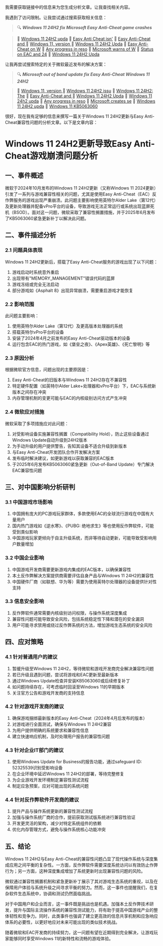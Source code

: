  我需要获取链接中的信息来为您生成分析文章。让我查找相关内容。

我遇到了访问限制。让我尝试通过搜索获取相关信息：
> 🔍 ***Windows 11 24H2 fix Microsoft Easy Anti-Cheat game crashes***

> 🔗 [Windows 11 24H2 upda](https://www.tomshardware.com/software/windows/windows-11-24h2-update-faces-gaming-issues-devices-with-asphalt-8-older-versions-of-easy-anti-cheat-on-compatibility-hold)
> 🔗 [Easy Anti Cheat isn'](https://www.windowscentral.com/gaming/easy-anti-cheat-isnt-playing-nice-with-windows-11-24h2-but-happily-you-shouldnt-be-affected-by-it-heres-why)
> 🔗 [Easy Anti-Cheat and ](https://windowsforum.com/threads/easy-anti-cheat-and-windows-11-24h2-update-compatibility-issues-explained.343228/)
> 🔗 [Windows 11, version ](https://learn.microsoft.com/en-us/windows/release-health/status-windows-11-24h2)
> 🔗 [Windows 11 24H2 Upda](https://www.guru3d.com/story/windows-11-24h2-update-causes-compatibility-issues-with-games-with-easy-anticheat/)
> 🔗 [Easy Anti-Cheat on W](https://id.embark.games/the-finals/support/faq/94-easy-anti-cheat-on-windows-11-24h2)
> 🔗 [Any progress in reso](https://answers.microsoft.com/en-us/windows/forum/all/any-progress-in-resolving-the-easy-anti-cheat/ebd94f80-72c5-49eb-a506-f17d9dd5d067)
> 🔗 [Microsoft warns of W](https://www.bleepingcomputer.com/news/microsoft/microsoft-warns-of-windows-11-24h2-gaming-performance-issues/)
> 🔗 [Status on EAC and 24](https://answers.microsoft.com/en-us/windows/forum/all/status-on-eac-and-24h2/66e3be28-aff9-4a0d-9756-18e58fda5f5f)
> 🔗 [Windows 11 24H2 Upda](https://www.guru3d.com/publish/comments/windows-11-24h2-update-causes-compatibility-issues-with-games-with-easy-anticheat/page-2/)



让我再尝试搜索特定的关于微软最近发布的解决方案：
> 🔍 ***Microsoft out of band update fix Easy Anti-Cheat Windows 11 24H2***

> 🔗 [Windows 11, version ](https://learn.microsoft.com/en-us/windows/release-health/status-windows-11-24h2)
> 🔗 [Windows 11 24H2 issu](https://www.windowslatest.com/2024/10/02/microsoft-confirms-issues-in-windows-11-24h2-update/)
> 🔗 [Windows 11 24H2: The](https://www.bleepingcomputer.com/news/microsoft/windows-11-24h2-the-hardware-and-software-blocking-the-new-update/)
> 🔗 [Easy Anti-Cheat and ](https://windowsforum.com/threads/easy-anti-cheat-and-windows-11-24h2-update-compatibility-issues-explained.343228/)
> 🔗 [Windows 11 24H2 Upda](https://www.easeus.com/knowledge-center/windows-11-24h2-update-issues-and-fixes.html)
> 🔗 [Windows 11 24h2 upda](https://linustechtips.com/topic/1584380-windows-11-24h2-update-can-bluescreen-with-games-using-easy-anti-cheat-eac/)
> 🔗 [Any progress in reso](https://answers.microsoft.com/en-us/windows/forum/all/any-progress-in-resolving-the-easy-anti-cheat/ebd94f80-72c5-49eb-a506-f17d9dd5d067)
> 🔗 [Microsoft creates se](https://www.bleepingcomputer.com/news/microsoft/microsoft-creates-separate-windows-11-24h2-update-for-incompatible-pcs/)
> 🔗 [Windows 11 24H2 upda](https://www.tomshardware.com/software/windows/windows-11-24h2-update-faces-gaming-issues-devices-with-asphalt-8-older-versions-of-easy-anti-cheat-on-compatibility-hold)
> 🔗 [Windows 11 KB5063060](https://www.windowslatest.com/2025/06/11/windows-11-kb5063060-24h2-out-after-kb5060842-issues-with-fortnite-and-more/)



很好，现在我有足够的信息来撰写一篇关于Windows 11 24H2更新与Easy Anti-Cheat兼容性问题的分析文章。以下是文章内容：

# Windows 11 24H2更新导致Easy Anti-Cheat游戏崩溃问题分析

## 一、事件概述

微软于2024年10月发布的Windows 11 24H2更新（又称Windows 11 2024更新）引发了一系列与游戏兼容性相关的问题，尤其是使用Easy Anti-Cheat（EAC）反作弊服务的游戏出现严重崩溃。此问题主要影响使用英特尔Alder Lake（第12代）及更新处理器并配备vPro平台的设备，导致游戏无法正常运行或系统出现蓝屏死机（BSOD）。面对这一问题，微软采取了兼容性搁置措施，并于2025年6月发布了KB5063060紧急更新补丁以解决此问题。

## 二、事件描述分析

### 2.1 问题具体表现

Windows 11 24H2更新后，搭载了Easy Anti-Cheat服务的游戏出现了以下问题：

1. 游戏启动时系统意外重启
2. 出现带有"MEMORY_MANAGEMENT"错误代码的蓝屏
3. 游戏冻结或完全无法启动
4. 部分游戏如《Asphalt 8》出现异常崩溃，需要重启游戏才能恢复

### 2.2 影响范围

此问题主要影响：

1. 使用英特尔Alder Lake（第12代）及更高版本处理器的系统
2. 搭载英特尔vPro平台的设备
3. 安装了2024年4月之前发布的Easy Anti-Cheat驱动版本的设备
4. 运行包含EAC的热门游戏，如《堡垒之夜》、《Apex英雄》、《死亡黎明》等

### 2.3 原因分析

根据微软官方信息，问题出现的主要原因是：

1. Easy Anti-Cheat的旧版本与Windows 11 24H2存在不兼容性
2. 特定硬件配置（如英特尔Alder Lake+处理器和vPro平台）下，EAC与系统新版本之间存在冲突
3. 内存管理机制的变更可能与EAC的内核级别访问方式产生冲突

### 2.4 微软应对措施

微软采取了多项措施应对此问题：

1. 对受影响设备实施兼容性搁置（Compatibility Hold），防止这些设备通过Windows Update自动升级到24H2版本
2. 为手动升级的用户提供警告，告知其设备不适合升级到新版本
3. 与Easy Anti-Cheat开发团队合作开发解决方案
4. 发布临时解决建议，如更新游戏以获取兼容的EAC版本
5. 于2025年6月发布KB5063060紧急更新（Out-of-Band Update）专门解决EAC兼容性问题

## 三、对中国影响分析研判

### 3.1 中国游戏市场影响

1. 中国拥有庞大的PC游戏玩家群体，多款使用EAC的全球流行游戏在中国有大量用户
2. 国内热门游戏如《逆水寒》、《PUBG: 绝地求生》等也使用反作弊软件，可能受到类似影响
3. 中国游戏玩家更倾向于自主升级系统，而非等待自动更新，可能导致受影响用户数量增加

### 3.2 中国企业影响

1. 中国游戏开发商需要更新游戏内集成的EAC版本，以确保兼容性
2. 本土反作弊解决方案提供商需要评估自身产品与Windows 11 24H2的兼容性
3. 中国硬件厂商（如联想、华为等）需要为使用英特尔处理器的设备提供针对性支持

### 3.3 信息安全影响

1. 反作弊软件通常需要内核级别访问权限，与操作系统深度集成
2. 兼容性问题可能导致安全风险，包括系统稳定性下降和潜在的安全漏洞
3. 用户可能寻求禁用或绕过反作弊系统的方法，增加游戏生态系统的安全风险

## 四、应对策略

### 4.1 针对普通用户的建议

1. 暂缓升级至Windows 11 24H2，等待微软和游戏开发商完全解决兼容性问题
2. 若已升级且遇到问题，尝试将游戏和EAC更新至最新版本
3. 通过Windows Update检查并安装KB5063060或后续修复补丁
4. 如问题持续存在，可考虑临时回滚至Windows 11的早期版本
5. 关注官方公告和游戏开发商的支持信息

### 4.2 针对游戏开发商的建议

1. 确保游戏捆绑最新版本的Easy Anti-Cheat（2024年4月后发布的版本）
2. 对游戏进行全面测试，确保与Windows 11 24H2兼容
3. 为用户提供明确的系统要求和兼容性信息
4. 建立快速响应机制，及时处理用户报告的兼容性问题

### 4.3 针对企业IT部门的建议

1. 使用Windows Update for Business的报告功能，通过safeguard ID: 52325539识别受影响设备
2. 在企业环境中延迟Windows 11 24H2的部署，等待完整修复
3. 为企业游戏开发环境制定兼容性测试流程
4. 制定应急预案，应对可能出现的系统问题

### 4.4 针对反作弊软件开发商的建议

1. 提升产品与操作系统更新的兼容性测试流程
2. 加强与操作系统厂商的合作，提前获取测试版系统进行兼容性验证
3. 开发更灵活的架构，减少对特定系统组件的依赖
4. 优化内存管理方式，避免与操作系统核心功能冲突

## 五、结论

Windows 11 24H2与Easy Anti-Cheat的兼容性问题凸显了现代操作系统与深度集成应用之间平衡的复杂性。一方面，反作弊软件需要深度系统访问以有效防止作弊行为；另一方面，这种深度集成增加了系统更新时出现兼容性问题的风险。

微软通过兼容性搁置机制和紧急更新补丁展示了其对游戏生态系统的重视，以及在保障用户体验与系统升级之间寻求平衡的努力。然而，这一事件也提醒我们，在复杂软件生态系统中，协调和测试仍然面临挑战。

对于中国用户和企业而言，这一事件既是挑战也是机遇。加强本土反作弊技术研发，提升与国际主流操作系统的兼容性测试能力，将有助于提高中国游戏产业的整体韧性和竞争力。同时，此类事件也强调了建立更高效的信息共享机制和应急响应体系的必要性，以更好地应对未来可能出现的类似技术挑战。

随着微软和EAC开发商的持续努力，这一问题有望在近期得到完全解决，让游戏玩家能够同时享受Windows 11的新特性和流畅的游戏体验。
